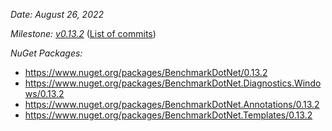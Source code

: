 _Date: August 26, 2022_

_Milestone: [v0.13.2](https://github.com/dotnet/BenchmarkDotNet/issues?q=milestone%3Av0.13.2)_
([List of commits](https://github.com/dotnet/BenchmarkDotNet/compare/v0.13.1...v0.13.2))

_NuGet Packages:_
* https://www.nuget.org/packages/BenchmarkDotNet/0.13.2
* https://www.nuget.org/packages/BenchmarkDotNet.Diagnostics.Windows/0.13.2
* https://www.nuget.org/packages/BenchmarkDotNet.Annotations/0.13.2
* https://www.nuget.org/packages/BenchmarkDotNet.Templates/0.13.2